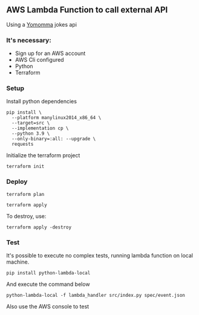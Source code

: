 ## AWS Lambda Function to call external API

Using a [Yomomma](https://api.yomomma.info/) jokes api

### It's necessary:
- Sign up for an AWS account
- AWS Cli configured
- Python
- Terraform


### Setup
Install python dependencies
```shell
pip install \
  --platform manylinux2014_x86_64 \
  --target=src \
  --implementation cp \
  --python 3.9 \
  --only-binary=:all: --upgrade \
  requests
```

Initialize the terraform project
```shell
terraform init
```

### Deploy
```shell
terraform plan

terraform apply
```

To destroy, use:
```shell
terraform apply -destroy
```

### Test
It's possible to execute no complex tests, running lambda function on local machine.
```shell
pip install python-lambda-local
```

And execute the command below
```shell
python-lambda-local -f lambda_handler src/index.py spec/event.json
```

Also use the AWS console to test


